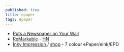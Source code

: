 ```yaml
---
published: true
title: epaper
tags: epaper
---
```

- [Puts a Newspaper on Your Wall](https://onezero.medium.com/the-morning-paper-revisited-35b407822494)
- [ReMarkable](https://remarkable.com/) - [HN](https://news.ycombinator.com/item?id=22604597)
- [Inky Impression ](https://twitter.com/berenguel/status/1344016064196304899) / [shop](https://shop.pimoroni.com/products/inky-impression) - 7 colour ePaper/eInk/EPD